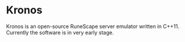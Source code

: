 Kronos
======

Kronos is an open-source RuneScape server emulator written in C++11. Currently the software is in very early stage.